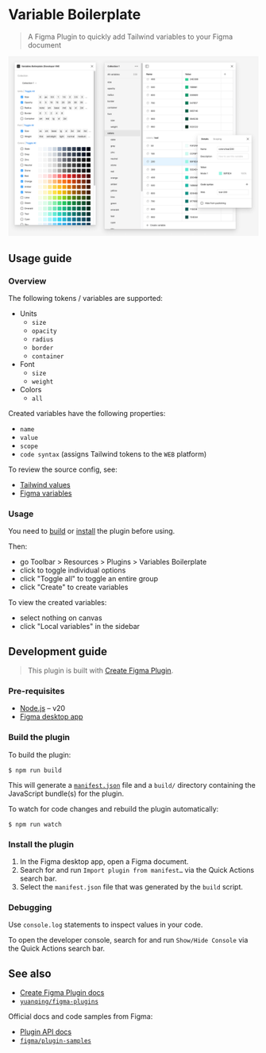 # Variable Boilerplate

> A Figma Plugin to quickly add Tailwind variables to your Figma document

![splash](splash.png)

## Usage guide

### Overview

The following tokens / variables are supported:

- Units
  - `size`
  - `opacity`
  - `radius`
  - `border`
  - `container`
- Font
  - `size`
  - `weight`
- Colors
  - `all`

Created variables have the following properties:

- `name`
- `value`
- `scope`
- `code syntax` (assigns Tailwind tokens to the `WEB` platform)

To review the source config, see:

- [Tailwind values](blob/main/src/config/tailwind.ts)
- [Figma variables](blob/main/src/config/figma.ts)

### Usage

You need to [build](#build-the-plugin) or [install](https://www.figma.com/community/plugin/1281668905420544225/variables-starter) the plugin before using.

Then:

- go Toolbar > Resources > Plugins > Variables Boilerplate
- click to toggle individual options
- click "Toggle all" to toggle an entire group
- click "Create" to create variables

To view the created variables:

- select nothing on canvas
- click "Local variables" in the sidebar

## Development guide

> This plugin is built with [Create Figma Plugin](https://yuanqing.github.io/create-figma-plugin/).

### Pre-requisites

- [Node.js](https://nodejs.org) – v20
- [Figma desktop app](https://figma.com/downloads/)

### Build the plugin

To build the plugin:

```
$ npm run build
```

This will generate a [`manifest.json`](https://figma.com/plugin-docs/manifest/) file and a `build/` directory containing the JavaScript bundle(s) for the plugin.

To watch for code changes and rebuild the plugin automatically:

```
$ npm run watch
```

### Install the plugin

1. In the Figma desktop app, open a Figma document.
2. Search for and run `Import plugin from manifest…` via the Quick Actions search bar.
3. Select the `manifest.json` file that was generated by the `build` script.

### Debugging

Use `console.log` statements to inspect values in your code.

To open the developer console, search for and run `Show/Hide Console` via the Quick Actions search bar.

## See also

- [Create Figma Plugin docs](https://yuanqing.github.io/create-figma-plugin/)
- [`yuanqing/figma-plugins`](https://github.com/yuanqing/figma-plugins#readme)

Official docs and code samples from Figma:

- [Plugin API docs](https://figma.com/plugin-docs/)
- [`figma/plugin-samples`](https://github.com/figma/plugin-samples#readme)
